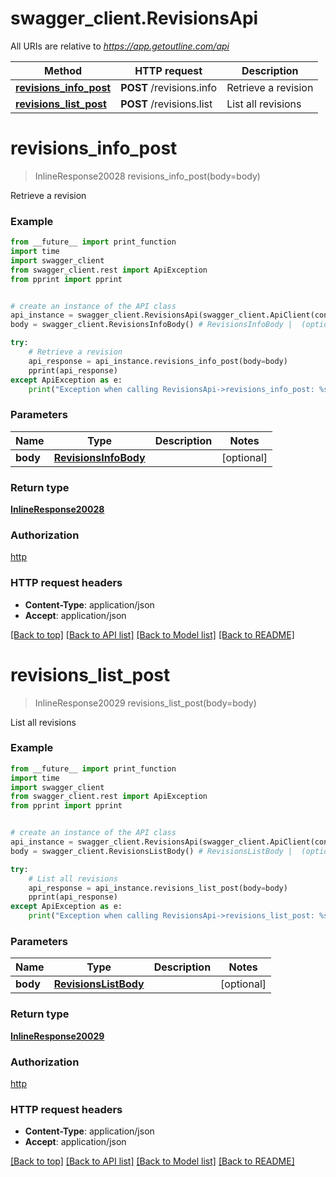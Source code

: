 # swagger_client.RevisionsApi

All URIs are relative to *https://app.getoutline.com/api*

Method | HTTP request | Description
------------- | ------------- | -------------
[**revisions_info_post**](RevisionsApi.md#revisions_info_post) | **POST** /revisions.info | Retrieve a revision
[**revisions_list_post**](RevisionsApi.md#revisions_list_post) | **POST** /revisions.list | List all revisions

# **revisions_info_post**
> InlineResponse20028 revisions_info_post(body=body)

Retrieve a revision

### Example
```python
from __future__ import print_function
import time
import swagger_client
from swagger_client.rest import ApiException
from pprint import pprint


# create an instance of the API class
api_instance = swagger_client.RevisionsApi(swagger_client.ApiClient(configuration))
body = swagger_client.RevisionsInfoBody() # RevisionsInfoBody |  (optional)

try:
    # Retrieve a revision
    api_response = api_instance.revisions_info_post(body=body)
    pprint(api_response)
except ApiException as e:
    print("Exception when calling RevisionsApi->revisions_info_post: %s\n" % e)
```

### Parameters

Name | Type | Description  | Notes
------------- | ------------- | ------------- | -------------
 **body** | [**RevisionsInfoBody**](RevisionsInfoBody.md)|  | [optional] 

### Return type

[**InlineResponse20028**](InlineResponse20028.md)

### Authorization

[http](../README.md#http)

### HTTP request headers

 - **Content-Type**: application/json
 - **Accept**: application/json

[[Back to top]](#) [[Back to API list]](../README.md#documentation-for-api-endpoints) [[Back to Model list]](../README.md#documentation-for-models) [[Back to README]](../README.md)

# **revisions_list_post**
> InlineResponse20029 revisions_list_post(body=body)

List all revisions

### Example
```python
from __future__ import print_function
import time
import swagger_client
from swagger_client.rest import ApiException
from pprint import pprint


# create an instance of the API class
api_instance = swagger_client.RevisionsApi(swagger_client.ApiClient(configuration))
body = swagger_client.RevisionsListBody() # RevisionsListBody |  (optional)

try:
    # List all revisions
    api_response = api_instance.revisions_list_post(body=body)
    pprint(api_response)
except ApiException as e:
    print("Exception when calling RevisionsApi->revisions_list_post: %s\n" % e)
```

### Parameters

Name | Type | Description  | Notes
------------- | ------------- | ------------- | -------------
 **body** | [**RevisionsListBody**](RevisionsListBody.md)|  | [optional] 

### Return type

[**InlineResponse20029**](InlineResponse20029.md)

### Authorization

[http](../README.md#http)

### HTTP request headers

 - **Content-Type**: application/json
 - **Accept**: application/json

[[Back to top]](#) [[Back to API list]](../README.md#documentation-for-api-endpoints) [[Back to Model list]](../README.md#documentation-for-models) [[Back to README]](../README.md)

